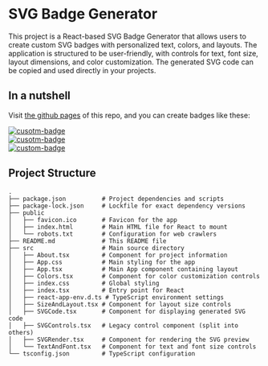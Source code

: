 # SVG Badge Generator

This project is a React-based SVG Badge Generator that allows users to create custom SVG badges with personalized text, colors, and layouts. The application is structured to be user-friendly, with controls for text, font size, layout dimensions, and color customization. The generated SVG code can be copied and used directly in your projects.

## In a nutshell 

Visit [the github pages](https://realvorl.github.io/BadgeSVGen/) of this repo, and you can create badges like these:  

[![cusotm-badge](https://bit.ly/v-here-badge)](https://realvorl.github.io/BadgeSVGen/)  
[![cusotm-badge](https://bit.ly/v-app-badge)](https://viorel-petcu.com)  
[![custom-badge](https://bit.ly/veo-boo-badge)](https://realvorl.github.io/BadgeSVGen/)

## Project Structure

```plaintext
.
├── package.json          # Project dependencies and scripts
├── package-lock.json     # Lockfile for exact dependency versions
├── public
│   ├── favicon.ico       # Favicon for the app
│   ├── index.html        # Main HTML file for React to mount
│   └── robots.txt        # Configuration for web crawlers
├── README.md             # This README file
├── src                   # Main source directory
│   ├── About.tsx         # Component for project information
│   ├── App.css           # Main styling for the app
│   ├── App.tsx           # Main App component containing layout
│   ├── Colors.tsx        # Component for color customization controls
│   ├── index.css         # Global styling
│   ├── index.tsx         # Entry point for React
│   ├── react-app-env.d.ts # TypeScript environment settings
│   ├── SizeAndLayout.tsx # Component for layout size controls
│   ├── SVGCode.tsx       # Component for displaying generated SVG code
│   ├── SVGControls.tsx   # Legacy control component (split into others)
│   ├── SVGRender.tsx     # Component for rendering the SVG preview
│   └── TextAndFont.tsx   # Component for text and font size controls
└── tsconfig.json         # TypeScript configuration
